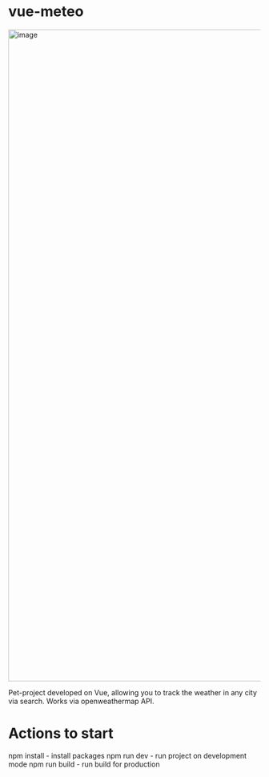 # vue-meteo

<img width="1302" alt="image" src="https://github.com/eugeneshul/vue-meteo/assets/84308882/9446e1a7-f85d-4a6c-a677-da123f0159bb">

Pet-project developed on Vue, allowing you to track the weather in any city via search. Works via openweathermap API. 

# Actions to start

npm install - install packages
npm run dev - run project on development mode
npm run build - run build for production
